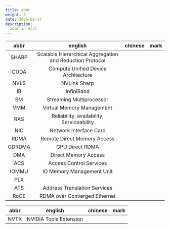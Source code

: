 ```yaml
---
title: abbr
weight: 3
date: 2025-02-17
description:
  abbr in nccl
---
```



|  abbr  |                         english                          | chinese | mark |
| :----: | :------------------------------------------------------: | :-----: | :--- |
| SHARP  | Scalable Hierarchical Aggregation and Reduction Protocol |
|  CUDA  |           Compute Unified Device Architecture            |
|  NVLS  |                       NVLink Sharp                       |
|   IB   |                        InfiniBand                        |
|   SM   |                 Streaming Multiprocessor                 |
|  VMM   |                Virtual Memory Management                 |
|  RAS   |        Reliability, availability, Serviceability         |
|  NIC   |                  Network Interface Card                  |
|  RDMA  |               Remote Direct Memory Access                |
| GDRDMA |                     GPU Direct RDMA                      |
|  DMA   |                   Direct Memory Access                   |
|  ACS   |                 Access Control Services                  |
| IOMMU  |                IO Memory Management Unit                 |
|  PLX   |
|  ATS   |               Address Translation Services               |
|  RoCE  |               RDMA over Converged Ethernet               |




| abbr  |        english         | chinese | mark |
| :---: | :--------------------: | :-----: | :--- |
| NVTX  | NVIDIA Tools Extension |
